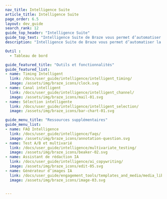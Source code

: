 ```yaml
---
nav_title: Intelligence Suite
article_title: Intelligence Suite
page_order: 6.5
layout: dev_guide
search_rank: 12
guide_top_header: "Intelligence Suite"
guide_top_text: "Intelligence Suite de Braze vous permet d’automatiser la prise de décision avec des informations basées sur les données. De l’heure de livraison au test multivarié, les marques peuvent utiliser ces outils et fonctionnalités pour créer des expériences dynamiques et cross-canal, afin d’optimiser l’ensemble. <br> <br> Intelligence Suite est composée de trois fonctionnalités principales : Timing Intelligent, Canal intelligent et Sélection intelligente."
description: "Intelligence Suite de Braze vous permet d’automatiser la prise de décision avec des informations basées sur les données. De l’heure de livraison au test multivarié, les marques peuvent utiliser ces outils et fonctionnalités pour créer des expériences dynamiques et cross-canal, afin d’optimiser l’ensemble."

Outil :
  - Tableau de bord

guide_featured_title: "Outils et fonctionnalités"
guide_featured_list:
- name: Timing Intelligent
  link: /docs/user_guide/intelligence/intelligent_timing/
  image: /assets/img/braze_icons/clock.svg
- name: Canal intelligent
  link: /docs/user_guide/intelligence/intelligent_channel/
  image: /assets/img/braze_icons/mail-01.svg
- name: Sélection intelligente
  link: /docs/user_guide/intelligence/intelligent_selection/
  image: /assets/img/braze_icons/bar-chart-01.svg

guide_menu_title: "Ressources supplémentaires"
guide_menu_list:
- name: FAQ Intelligence
  link: /docs/user_guide/intelligence/faqs/
  image: /assets/img/braze_icons/annotation-question.svg
- name: Test A/B et multivarié
  link: /docs/user_guide/intelligence/multivariate_testing/
  image: /assets/img/braze_icons/beaker-02.svg
- name: Assistant de rédaction IA
  link: /docs/user_guide/intelligence/ai_copywriting/
  image: /assets/img/braze_icons/edit-05.svg
- name: Générateur d’images IA
  link: /docs/user_guide/engagement_tools/templates_and_media/media_library/#generate-ai
  image: /assets/img/braze_icons/image-03.svg


---
```


<br>